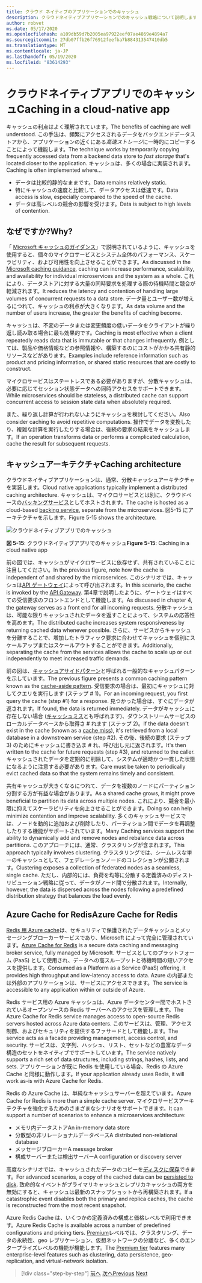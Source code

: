 ```yaml
---
title: クラウド ネイティブのアプリケーションでのキャッシュ
description: クラウドネイティブアプリケーションでのキャッシュ戦略について説明します。
author: robvet
ms.date: 05/17/2020
ms.openlocfilehash: a109db59d7b2005ea97922eef07ae4869e4894a7
ms.sourcegitcommit: 27db07ffb26f76912feefba7b884313547410db5
ms.translationtype: MT
ms.contentlocale: ja-JP
ms.lasthandoff: 05/19/2020
ms.locfileid: "83614293"
---
```

# <a name="caching-in-a-cloud-native-app"></a><span data-ttu-id="e4a64-103">クラウドネイティブアプリでのキャッシュ</span><span class="sxs-lookup"><span data-stu-id="e4a64-103">Caching in a cloud-native app</span></span>

<span data-ttu-id="e4a64-104">キャッシュの利点はよく理解されています。</span><span class="sxs-lookup"><span data-stu-id="e4a64-104">The benefits of caching are well understood.</span></span> <span data-ttu-id="e4a64-105">この手法は、頻繁にアクセスされるデータをバックエンドデータストアから、アプリケーションの近くにある*高速ストレージ*に一時的にコピーすることによって機能します。</span><span class="sxs-lookup"><span data-stu-id="e4a64-105">The technique works by temporarily copying frequently accessed data from a backend data store to *fast storage* that's located closer to the application.</span></span> <span data-ttu-id="e4a64-106">キャッシュは、多くの場合に実装されます。</span><span class="sxs-lookup"><span data-stu-id="e4a64-106">Caching is often implemented where...</span></span>

- <span data-ttu-id="e4a64-107">データは比較的静的なままです。</span><span class="sxs-lookup"><span data-stu-id="e4a64-107">Data remains relatively static.</span></span>
- <span data-ttu-id="e4a64-108">特にキャッシュの速度と比較して、データアクセスは低速です。</span><span class="sxs-lookup"><span data-stu-id="e4a64-108">Data access is slow, especially compared to the speed of the cache.</span></span>
- <span data-ttu-id="e4a64-109">データは高レベルの競合の影響を受けます。</span><span class="sxs-lookup"><span data-stu-id="e4a64-109">Data is subject to high levels of contention.</span></span>

## <a name="why"></a><span data-ttu-id="e4a64-110">なぜですか?</span><span class="sxs-lookup"><span data-stu-id="e4a64-110">Why?</span></span>

<span data-ttu-id="e4a64-111">「 [Microsoft キャッシュのガイダンス](https://docs.microsoft.com/azure/architecture/best-practices/caching)」で説明されているように、キャッシュを使用すると、個々のマイクロサービスとシステム全体のパフォーマンス、スケーラビリティ、および可用性を向上させることができます。</span><span class="sxs-lookup"><span data-stu-id="e4a64-111">As discussed in the [Microsoft caching guidance](https://docs.microsoft.com/azure/architecture/best-practices/caching), caching can increase performance, scalability, and availability for individual microservices and the system as a whole.</span></span> <span data-ttu-id="e4a64-112">これにより、データストアに対する大量の同時要求を処理する際の待機時間と競合が軽減されます。</span><span class="sxs-lookup"><span data-stu-id="e4a64-112">It reduces the latency and contention of handling large volumes of concurrent requests to a data store.</span></span> <span data-ttu-id="e4a64-113">データ量とユーザー数が増えるにつれて、キャッシュの利点が大きくなります。</span><span class="sxs-lookup"><span data-stu-id="e4a64-113">As data volume and the number of users increase, the greater the benefits of caching become.</span></span>

<span data-ttu-id="e4a64-114">キャッシュは、不変のデータまたは変更頻度の低いデータをクライアントが繰り返し読み取る場合に最も効果的です。</span><span class="sxs-lookup"><span data-stu-id="e4a64-114">Caching is most effective when a client repeatedly reads data that is immutable or that changes infrequently.</span></span> <span data-ttu-id="e4a64-115">例としては、製品や価格情報などの参照情報や、構築するのにコストがかかる共有静的リソースなどがあります。</span><span class="sxs-lookup"><span data-stu-id="e4a64-115">Examples include reference information such as product and pricing information, or shared static resources that are costly to construct.</span></span>

<span data-ttu-id="e4a64-116">マイクロサービスはステートレスである必要がありますが、分散キャッシュは、必要に応じてセッション状態データへの同時アクセスをサポートできます。</span><span class="sxs-lookup"><span data-stu-id="e4a64-116">While microservices should be stateless, a distributed cache can support concurrent access to session state data when absolutely required.</span></span>

<span data-ttu-id="e4a64-117">また、繰り返し計算が行われないようにキャッシュを検討してください。</span><span class="sxs-lookup"><span data-stu-id="e4a64-117">Also consider caching to avoid repetitive computations.</span></span> <span data-ttu-id="e4a64-118">操作でデータを変換したり、複雑な計算を実行したりする場合は、後続の要求の結果をキャッシュします。</span><span class="sxs-lookup"><span data-stu-id="e4a64-118">If an operation transforms data or performs a complicated calculation, cache the result for subsequent requests.</span></span>

## <a name="caching-architecture"></a><span data-ttu-id="e4a64-119">キャッシュアーキテクチャ</span><span class="sxs-lookup"><span data-stu-id="e4a64-119">Caching architecture</span></span>

<span data-ttu-id="e4a64-120">クラウドネイティブアプリケーションは、通常、分散キャッシュアーキテクチャを実装します。</span><span class="sxs-lookup"><span data-stu-id="e4a64-120">Cloud native applications typically implement a distributed caching architecture.</span></span> <span data-ttu-id="e4a64-121">キャッシュは、マイクロサービスとは別に、クラウドベースの[バッキングサービス](./definition.md#backing-services)としてホストされます。</span><span class="sxs-lookup"><span data-stu-id="e4a64-121">The cache is hosted as a cloud-based [backing service](./definition.md#backing-services), separate from the microservices.</span></span> <span data-ttu-id="e4a64-122">図5-15 にアーキテクチャを示します。</span><span class="sxs-lookup"><span data-stu-id="e4a64-122">Figure 5-15 shows the architecture.</span></span>

![クラウドネイティブアプリでのキャッシュ](media/caching-in-a-cloud-native-app.png)

<span data-ttu-id="e4a64-124">**図 5-15**: クラウドネイティブアプリでのキャッシュ</span><span class="sxs-lookup"><span data-stu-id="e4a64-124">**Figure 5-15**: Caching in a cloud native app</span></span>

<span data-ttu-id="e4a64-125">前の図では、キャッシュがマイクロサービスに依存せず、共有されていることに注目してください。</span><span class="sxs-lookup"><span data-stu-id="e4a64-125">In the previous figure, note how the cache is independent of and shared by the microservices.</span></span> <span data-ttu-id="e4a64-126">このシナリオでは、キャッシュは[API ゲートウェイ](./front-end-communication.md)によって呼び出されます。</span><span class="sxs-lookup"><span data-stu-id="e4a64-126">In this scenario, the cache is invoked by the [API Gateway](./front-end-communication.md).</span></span> <span data-ttu-id="e4a64-127">第4章で説明したように、ゲートウェイはすべての受信要求のフロントエンドとして機能します。</span><span class="sxs-lookup"><span data-stu-id="e4a64-127">As discussed in chapter 4, the gateway serves as a front end for all incoming requests.</span></span> <span data-ttu-id="e4a64-128">分散キャッシュは、可能な限りキャッシュされたデータを返すことによって、システムの応答性を高めます。</span><span class="sxs-lookup"><span data-stu-id="e4a64-128">The distributed cache increases system responsiveness by returning cached data whenever possible.</span></span> <span data-ttu-id="e4a64-129">さらに、サービスからキャッシュを分離することで、増加したトラフィック要求に合わせてキャッシュを個別にスケールアップまたはスケールアウトすることができます。</span><span class="sxs-lookup"><span data-stu-id="e4a64-129">Additionally, separating the cache from the services allows the cache to scale up or out independently to meet increased traffic demands.</span></span>

<span data-ttu-id="e4a64-130">前の図は、[キャッシュアサイドパターン](https://docs.microsoft.com/azure/architecture/patterns/cache-aside)と呼ばれる一般的なキャッシュパターンを示しています。</span><span class="sxs-lookup"><span data-stu-id="e4a64-130">The previous figure presents a common caching pattern known as the [cache-aside pattern](https://docs.microsoft.com/azure/architecture/patterns/cache-aside).</span></span> <span data-ttu-id="e4a64-131">受信要求の場合は、最初にキャッシュに対してクエリを実行します (ステップ \# 1)。</span><span class="sxs-lookup"><span data-stu-id="e4a64-131">For an incoming request, you first query the cache (step \#1) for a response.</span></span> <span data-ttu-id="e4a64-132">見つかった場合は、すぐにデータが返されます。</span><span class="sxs-lookup"><span data-stu-id="e4a64-132">If found, the data is returned immediately.</span></span> <span data-ttu-id="e4a64-133">データがキャッシュに存在しない場合 ([キャッシュミス](https://www.techopedia.com/definition/6308/cache-miss)とも呼ばれます)、ダウンストリームサービスのローカルデータベースから取得さ \# れます (ステップ 2)。</span><span class="sxs-lookup"><span data-stu-id="e4a64-133">If the data doesn't exist in the cache (known as a [cache miss](https://www.techopedia.com/definition/6308/cache-miss)), it's retrieved from a local database in a downstream service (step \#2).</span></span> <span data-ttu-id="e4a64-134">その後、後続の要求 (ステップ 3) のためにキャッシュに書き込ま \# れ、呼び出し元に返されます。</span><span class="sxs-lookup"><span data-stu-id="e4a64-134">It's then written to the cache for future requests (step \#3), and returned to the caller.</span></span> <span data-ttu-id="e4a64-135">キャッシュされたデータを定期的に削除して、システムが適時かつ一貫した状態になるように注意する必要があります。</span><span class="sxs-lookup"><span data-stu-id="e4a64-135">Care must be taken to periodically evict cached data so that the system remains timely and consistent.</span></span>

<span data-ttu-id="e4a64-136">共有キャッシュが大きくなるにつれて、データを複数のノードにパーティション分割する方が有益な場合があります。</span><span class="sxs-lookup"><span data-stu-id="e4a64-136">As a shared cache grows, it might prove beneficial to partition its data across multiple nodes.</span></span> <span data-ttu-id="e4a64-137">これにより、競合を最小限に抑えてスケーラビリティを向上させることができます。</span><span class="sxs-lookup"><span data-stu-id="e4a64-137">Doing so can help minimize contention and improve scalability.</span></span> <span data-ttu-id="e4a64-138">多くのキャッシュサービスでは、ノードを動的に追加および削除したり、パーティション間でデータを再調整したりする機能がサポートされています。</span><span class="sxs-lookup"><span data-stu-id="e4a64-138">Many Caching services support the ability to dynamically add and remove nodes and rebalance data across partitions.</span></span> <span data-ttu-id="e4a64-139">このアプローチには、通常、クラスタリングが含まれます。</span><span class="sxs-lookup"><span data-stu-id="e4a64-139">This approach typically involves clustering.</span></span> <span data-ttu-id="e4a64-140">クラスタリングでは、シームレスな単一のキャッシュとして、フェデレーションノードのコレクションが公開されます。</span><span class="sxs-lookup"><span data-stu-id="e4a64-140">Clustering exposes a collection of federated nodes as a seamless, single cache.</span></span> <span data-ttu-id="e4a64-141">ただし、内部的には、負荷を均等に分散する定義済みのディストリビューション戦略に従って、データがノード間で分散されます。</span><span class="sxs-lookup"><span data-stu-id="e4a64-141">Internally, however, the data is dispersed across the nodes following a predefined distribution strategy that balances the load evenly.</span></span>

## <a name="azure-cache-for-redis"></a><span data-ttu-id="e4a64-142">Azure Cache for Redis</span><span class="sxs-lookup"><span data-stu-id="e4a64-142">Azure Cache for Redis</span></span>

<span data-ttu-id="e4a64-143">[Redis 用 Azure cache](https://azure.microsoft.com/services/cache/)は、セキュリティで保護されたデータキャッシュとメッセージングブローカーサービスであり、Microsoft によって完全に管理されています。</span><span class="sxs-lookup"><span data-stu-id="e4a64-143">[Azure Cache for Redis](https://azure.microsoft.com/services/cache/) is a secure data caching and messaging broker service, fully managed by Microsoft.</span></span> <span data-ttu-id="e4a64-144">サービスとしてのプラットフォーム (PaaS) として使用され、データへの高スループットと待機時間の短いアクセスを提供します。</span><span class="sxs-lookup"><span data-stu-id="e4a64-144">Consumed as a Platform as a Service (PaaS) offering, it provides high throughput and low-latency access to data.</span></span> <span data-ttu-id="e4a64-145">Azure の内部または外部のアプリケーションは、サービスにアクセスできます。</span><span class="sxs-lookup"><span data-stu-id="e4a64-145">The service is accessible to any application within or outside of Azure.</span></span>

<span data-ttu-id="e4a64-146">Redis サービス用の Azure キャッシュは、Azure データセンター間でホストされているオープンソースの Redis サーバーへのアクセスを管理します。</span><span class="sxs-lookup"><span data-stu-id="e4a64-146">The Azure Cache for Redis service manages access to open-source Redis servers hosted across Azure data centers.</span></span> <span data-ttu-id="e4a64-147">このサービスは、管理、アクセス制御、およびセキュリティを提供するファサードとして機能します。</span><span class="sxs-lookup"><span data-stu-id="e4a64-147">The service acts as a facade providing management, access control, and security.</span></span> <span data-ttu-id="e4a64-148">サービスは、文字列、ハッシュ、リスト、セットなどの豊富なデータ構造のセットをネイティブでサポートしています。</span><span class="sxs-lookup"><span data-stu-id="e4a64-148">The service natively supports a rich set of data structures, including strings, hashes, lists, and sets.</span></span> <span data-ttu-id="e4a64-149">アプリケーションが既に Redis を使用している場合、Redis の Azure Cache と同様に動作します。</span><span class="sxs-lookup"><span data-stu-id="e4a64-149">If your application already uses Redis, it will work as-is with Azure Cache for Redis.</span></span>

<span data-ttu-id="e4a64-150">Redis の Azure Cache は、単純なキャッシュサーバーを超えています。</span><span class="sxs-lookup"><span data-stu-id="e4a64-150">Azure Cache for Redis is more than a simple cache server.</span></span> <span data-ttu-id="e4a64-151">マイクロサービスアーキテクチャを強化するためのさまざまなシナリオをサポートできます。</span><span class="sxs-lookup"><span data-stu-id="e4a64-151">It can support a number of scenarios to enhance a microservices architecture:</span></span>

- <span data-ttu-id="e4a64-152">メモリ内データストア</span><span class="sxs-lookup"><span data-stu-id="e4a64-152">An in-memory data store</span></span>
- <span data-ttu-id="e4a64-153">分散型の非リレーショナルデータベース</span><span class="sxs-lookup"><span data-stu-id="e4a64-153">A distributed non-relational database</span></span>
- <span data-ttu-id="e4a64-154">メッセージブローカー</span><span class="sxs-lookup"><span data-stu-id="e4a64-154">A message broker</span></span>
- <span data-ttu-id="e4a64-155">構成サーバーまたは検出サーバー</span><span class="sxs-lookup"><span data-stu-id="e4a64-155">A configuration or discovery server</span></span>
  
<span data-ttu-id="e4a64-156">高度なシナリオでは、キャッシュされたデータのコピーを[ディスクに保存](https://docs.microsoft.com/azure/azure-cache-for-redis/cache-how-to-premium-persistence)できます。</span><span class="sxs-lookup"><span data-stu-id="e4a64-156">For advanced scenarios, a copy of the cached data can be [persisted to disk](https://docs.microsoft.com/azure/azure-cache-for-redis/cache-how-to-premium-persistence).</span></span> <span data-ttu-id="e4a64-157">致命的なイベントがプライマリキャッシュとレプリカキャッシュの両方を無効にすると、キャッシュは最新のスナップショットから再構築されます。</span><span class="sxs-lookup"><span data-stu-id="e4a64-157">If a catastrophic event disables both the primary and replica caches, the cache is reconstructed from the most recent snapshot.</span></span>

<span data-ttu-id="e4a64-158">Azure Redis Cache は、いくつかの定義済みの構成と価格レベルで利用できます。</span><span class="sxs-lookup"><span data-stu-id="e4a64-158">Azure Redis Cache is available across a number of predefined configurations and pricing tiers.</span></span>  <span data-ttu-id="e4a64-159">[Premium](https://docs.microsoft.com/azure/azure-cache-for-redis/cache-premium-tier-intro)レベルでは、クラスタリング、データの永続性、geo レプリケーション、仮想ネットワークの分離など、多くのエンタープライズレベルの機能が機能します。</span><span class="sxs-lookup"><span data-stu-id="e4a64-159">The [Premium tier](https://docs.microsoft.com/azure/azure-cache-for-redis/cache-premium-tier-intro) features many enterprise-level features such as clustering, data persistence, geo-replication, and virtual-network isolation.</span></span>

>[!div class="step-by-step"]
><span data-ttu-id="e4a64-160">[前へ](relational-vs-nosql-data.md)
>[次へ](elastic-search-in-azure.md)</span><span class="sxs-lookup"><span data-stu-id="e4a64-160">[Previous](relational-vs-nosql-data.md)
[Next](elastic-search-in-azure.md)</span></span>
